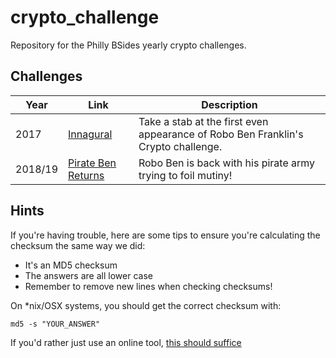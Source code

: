 # crypto_challenge
Repository for the Philly BSides yearly crypto challenges. 

## Challenges
| Year    | Link                | Description |
|---------|---------------------|-------------|
| 2017    |[Innagural](challenges/2017.md)          | Take a stab at the first even appearance of Robo Ben Franklin's Crypto challenge. |
| 2018/19 |[Pirate Ben Returns](challenges/2019.md) | Robo Ben is back with his pirate army trying to foil mutiny! |

## Hints
If you're having trouble, here are some tips to ensure you're calculating the checksum the same way we did:

- It's an MD5 checksum
- The answers are all lower case
- Remember to remove new lines when checking checksums!

On *nix/OSX systems, you should get the correct checksum with:

```
md5 -s "YOUR_ANSWER"
```

If you'd rather just use an online tool, [this should suffice](https://www.md5hashgenerator.com/)
